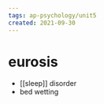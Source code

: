 ```yaml
---
tags: ap-psychology/unit5 
created: 2021-09-30
---
```


# eurosis

- [[sleep]] disorder
- bed wetting

<!---->